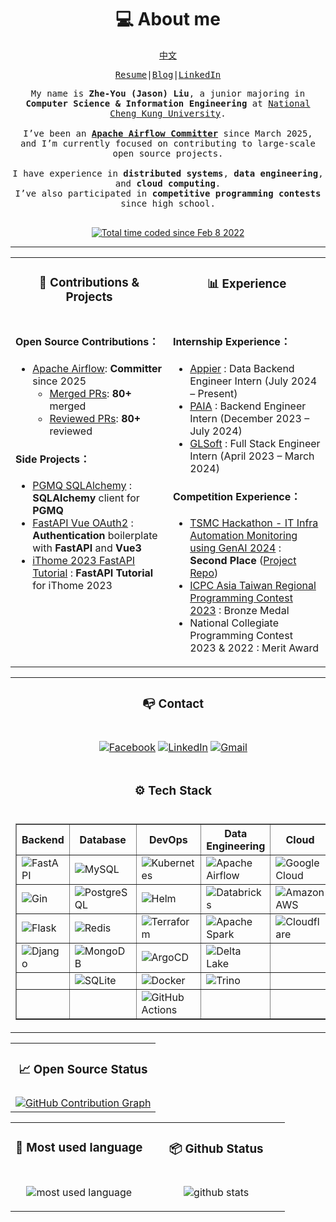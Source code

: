 <h1 align="center">💻 About me</h1>

<div align="center">
<samp>

<a href="https://github.com/jason810496/jason810496/blob/main/README_zh.md">中文</a>

<a href="https://github.com/jason810496/Resume/blob/main/LIU_ZHE_YOU.pdf" target="_blank">Resume</a>|<a href="https://jason810496.github.io/blog/">Blog</a>|<a href="https://linkedin.com/in/zhe-you-liu/">LinkedIn</a>


</samp>
<samp align="justify">
My name is <strong>Zhe-You (Jason) Liu</strong>, a junior majoring in <br>
<strong>Computer Science & Information Engineering</strong> at <a href="https://www.csie.ncku.edu.tw/en/">National Cheng Kung University</a>.
<br><br>
I’ve been an <strong><a href="https://airflow.apache.org/community/#committers">Apache Airflow Committer</a></strong> since March 2025, <br>
and I’m currently focused on contributing to large-scale open source projects. <br> 

<br>
I have experience in <strong>distributed systems</strong>, <strong>data engineering</strong>, and <strong>cloud computing</strong>.<br>
I’ve also participated in <strong>competitive programming contests</strong> since high school.

<br>
<br>

</samp>

<a href="https://wakatime.com/@5c4d6a5b-0b6e-45b9-b81f-78e13584375d"><img src="https://wakatime.com/badge/user/5c4d6a5b-0b6e-45b9-b81f-78e13584375d.svg" alt="Total time coded since Feb 8 2022" /></a>

</div>

<hr>


<div align="center">
<table width="100%">
<tr>
<td valign="top" width="50%">

<h3 align="center" margin="0">📂 Contributions & Projects</h3>

</td>
<td valign="top" width="50%">

<h3 align="center" margin="0">📊 Experience</h3>

</td>
</tr>
<tr>
<td valign="top" width="50%">

#### Open Source Contributions：

- [Apache Airflow](https://github.com/apache/airflow): **Committer** since 2025  
    - [Merged PRs](https://github.com/apache/airflow/pulls?q=is%3Amerged+is%3Apr+author%3Ajason810496+): **80+** merged  
    - [Reviewed PRs](https://github.com/apache/airflow/pulls?q=is%3Apr+reviewed-by%3Ajason810496+): **80+** reviewed    

#### Side Projects：
- [PGMQ SQLAlchemy](https://github.com/jason810496/pgmq-sqlalchemy) : **SQLAlchemy** client for **PGMQ**
- [FastAPI Vue OAuth2](https://github.com/jason810496/FastAPI-Vue-OAuth2) : **Authentication** boilerplate with **FastAPI** and **Vue3**
- [iThome 2023 FastAPI Tutorial](https://github.com/jason810496/iThome2023-FastAPI-Tutorial) : **FastAPI Tutorial** for iThome 2023

</td>
<td valign="top" width="50%">

#### Internship Experience：

- [Appier](https://www.appier.com/) : Data Backend Engineer Intern (July 2024 – Present)
- [PAIA](https://app.paia-arena.com/) : Backend Engineer Intern (December 2023 – July 2024)
- [GLSoft](https://www.webglsoft.com/) : Full Stack Engineer Intern (April 2023 – March 2024)

#### Competition Experience：

- [TSMC Hackathon - IT Infra Automation Monitoring using GenAI 2024](https://www.linkedin.com/posts/zhe-you-liu_last-week-i-participated-in-tsmc-hackathon-activity-7159246053374926848-J9J0) : **Second Place** ([Project Repo](https://github.com/NCKU-CSIE-Union/TSMC-Hackathon-2024-IT-Infra))
- [ICPC Asia Taiwan Regional Programming Contest 2023](https://icpc.global/ICPCID/77A3S3SSNJL3) : Bronze Medal
- National Collegiate Programming Contest 2023 & 2022 : Merit Award


</td>
</tr>
</table>
</div>

<!-- second row-->
<div align="center">
<table width="100%">
<tr>
    <td valign="top" width="100%">
        <h3 align="center" margin="0">📭 Contact</h3>
    </td>
</tr>
<tr>
<td valign="top" width="100%">

<div align="center">

[![Facebook](https://img.shields.io/static/v1?style=for-the-badge&message=Facebook&color=1877F2&logo=Facebook&logoColor=FFFFFF&label=)](https://www.facebook.com/JasonBigCow)
[![LinkedIn](https://img.shields.io/static/v1?style=for-the-badge&message=LinkedIn&color=0A66C2&logo=LinkedIn&logoColor=FFFFFF&label=)](https://www.linkedin.com/in/zhe-you-liu-85aa13244/)
[![Gmail](https://img.shields.io/static/v1?style=for-the-badge&message=Gmail&color=EA4335&logo=Gmail&logoColor=FFFFFF&label=)](mailto:jasonliu@apache.org)

</div>

</td>
    </tr>
        <tr>
            <td valign="top" width="100%">
                <h3 align="center" margin="0">⚙️ Tech Stack</h3>
            </td>
        </tr>
    <tr>
<td valign="top" width="100%">

<div align="center">
<table width="100%" border="1">
<tr>
<th>Backend</th>
<th>Database</th>
<th>DevOps</th>
<th>Data Engineering</th>
<th>Cloud</th>
</tr>
<tr>
<td><img src="https://img.shields.io/static/v1?style=for-the-badge&message=FastAPI&color=009688&logo=FastAPI&logoColor=FFFFFF&label=" alt="FastAPI"></td>
<td><img src="https://img.shields.io/static/v1?style=for-the-badge&message=MySQL&color=4479A1&logo=MySQL&logoColor=FFFFFF&label=" alt="MySQL"></td>
<td><img src="https://img.shields.io/badge/kubernetes-%23326ce5.svg?style=for-the-badge&logo=kubernetes&logoColor=white" alt="Kubernetes"></td>
<td><img src="https://img.shields.io/static/v1?style=for-the-badge&message=Apache+Airflow&color=017CEE&logo=Apache+Airflow&logoColor=FFFFFF&label=" alt="Apache Airflow"></td>
<td><img src="https://img.shields.io/static/v1?style=for-the-badge&message=Google+Cloud&color=4285F4&logo=Google+Cloud&logoColor=FFFFFF&label=" alt="Google Cloud"></td>
</tr>
<tr>
<td><img src="https://img.shields.io/badge/Gin-008ECF.svg?style=for-the-badge&logo=Gin&logoColor=white" alt="Gin"></td>
<td><img src="https://img.shields.io/static/v1?style=for-the-badge&message=PostgreSQL&color=4169E1&logo=PostgreSQL&logoColor=FFFFFF&label=" alt="PostgreSQL"></td>
<td><img src="https://img.shields.io/badge/Helm-0F1689.svg?style=for-the-badge&logo=Helm&logoColor=white" alt="Helm"></td>
<td><img src="https://img.shields.io/static/v1?style=for-the-badge&message=Databricks&color=FF3D00&logo=Databricks&logoColor=FFFFFF&label=" alt="Databricks"></td>
<td><img src="https://img.shields.io/static/v1?style=for-the-badge&message=Amazon+AWS&color=232F3E&logo=Amazon+AWS&logoColor=FFFFFF&label=" alt="Amazon AWS"></td>
</tr>
<tr>
<td><img src="https://img.shields.io/static/v1?style=for-the-badge&message=Flask&color=000000&logo=Flask&logoColor=FFFFFF&label=" alt="Flask"></td>
<td><img src="https://img.shields.io/badge/redis-%23DD0031.svg?style=for-the-badge&logo=redis&logoColor=white" alt="Redis"></td>
<td><img src="https://img.shields.io/badge/Terraform-844FBA.svg?style=for-the-badge&logo=Terraform&logoColor=white" alt="Terraform"></td>
<td><img src="https://img.shields.io/static/v1?style=for-the-badge&message=Apache+Spark&color=E25A1C&logo=Apache+Spark&logoColor=FFFFFF&label=" alt="Apache Spark"></td>
<td><img src="https://img.shields.io/badge/Cloudflare-F38020.svg?style=for-the-badge&logo=Cloudflare&logoColor=white" alt="Cloudflare"></td>
</tr>
<tr>
<td><img src="https://img.shields.io/badge/django-%23092E20.svg?style=for-the-badge&logo=django&logoColor=white" alt="Django"></td>
<td><img src="https://img.shields.io/static/v1?style=for-the-badge&message=MongoDB&color=47A248&logo=MongoDB&logoColor=FFFFFF&label=" alt="MongoDB"></td>
<td><img src="https://img.shields.io/static/v1?style=for-the-badge&message=ArgoCD&color=28A745&logo=ArgoCD&logoColor=FFFFFF&label=" alt="ArgoCD"></td>
<td><img src="https://img.shields.io/static/v1?style=for-the-badge&message=Delta+Lake&color=00A3E0&logo=Delta+Lake&logoColor=FFFFFF&label=" alt="Delta Lake"></td>
<td></td>
</tr>
<tr>
<td></td>
<td><img src="https://img.shields.io/static/v1?style=for-the-badge&message=SQLite&color=003B57&logo=SQLite&logoColor=FFFFFF&label=" alt="SQLite"></td>
<td><img src="https://img.shields.io/static/v1?style=for-the-badge&message=Docker&color=2496ED&logo=Docker&logoColor=FFFFFF&label=" alt="Docker"></td>
<td><img src="https://img.shields.io/static/v1?style=for-the-badge&message=Trino&color=F2A900&logo=Trino&logoColor=FFFFFF&label=" alt="Trino"></td>
<td></td>
</tr>
<tr>
<td></td>
<td></td>
<td><img src="https://img.shields.io/static/v1?style=for-the-badge&message=GitHub+Actions&color=2088FF&logo=GitHub+Actions&logoColor=FFFFFF&label=" alt="GitHub Actions"></td>
<td></td>
<td></td>
</tr>
</table>
</div>

</td>
</tr>
</table>
</div>

<div align="center">
<table width="100%">
<tr>
    <td valign="top" width="100%">
        <h3 align="center" margin="0">📈 Open Source Status </h3>
    </td>
</tr>
<tr>
<td valign="top" width="100%">

<div align="center">

<a href="https://github.com/peterxcli/gh-contribution-graph-action/tree/main/">
<img
    src="https://www.zhu424.dev/images/jason810496-apache-airflow-contribution-graph.svg"
    alt="GitHub Contribution Graph"
/>
</a>

</div>

</td>
</table>
</div>


<!-- third row -->

<div align="center">
<table width="100%">
<tr>
    <td valign="top" width="50%">
        <h3 align="center" margin="0">💬 Most used language</h3>
    </td>
    <td valign="top" width="50%">
        <h3 align="center" margin="0">📦 Github Status</h3>
    </td>
</tr>
<tr>
<td valign="top" width="50%">

<div align="center">

![most used language](https://github-readme-stats.vercel.app/api/top-langs/?username=jason810496&theme=github_dark_dimmed&langs_count=10&layout=compact&size_weight=0.5&count_weight=0.3)

</div>

</td>
<td valign="top" width="50%">
<div align="center">

![github stats](https://github-readme-stats.vercel.app/api?username=jason810496&theme=github_dark_dimmed&show_icons=true)

</div>
</tr>
</table>
</div>
